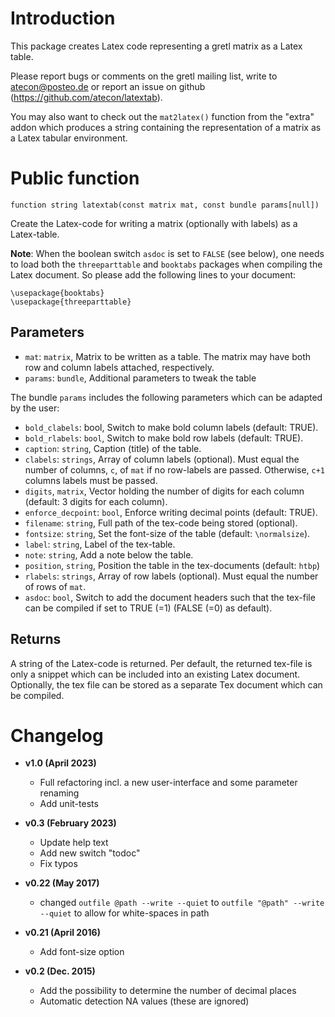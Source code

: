 # Introduction

This package creates Latex code representing a gretl matrix as a Latex table.

Please report bugs or comments on the gretl mailing list, write to
atecon@posteo.de or report an issue on github
(https://github.com/atecon/latextab).

You may also want to check out the `mat2latex()` function from the "extra"
addon which produces a string containing the representation of a matrix as a
Latex tabular environment.

# Public function

```
function string latextab(const matrix mat, const bundle params[null])
```

Create the Latex-code for writing a matrix (optionally with labels) as a
Latex-table.

**Note**: When the boolean switch `asdoc` is set to `FALSE` (see below), one
needs to load both the `threeparttable` and `booktabs` packages when compiling
the Latex document. So please add the following lines to your document:

```
\usepackage{booktabs}
\usepackage{threeparttable}
```


## Parameters

- `mat`:     `matrix`, Matrix to be written as a table. The matrix may have
             both row and column labels attached, respectively.
- `params`:  `bundle`, Additional parameters to tweak the table

The bundle `params` includes the following parameters which can be adapted by
the user:

- `bold_clabels`: bool, Switch to make bold column labels (default: TRUE).
- `bold_rlabels`: `bool`, Switch to make bold row labels (default: TRUE).
- `caption`: `string`, Caption (title) of the table.
- `clabels`: `strings`, Array of column labels (optional).
   Must equal the number of columns, `c`, of `mat` if no row-labels are passed.
   Otherwise, `c+1` columns labels must be passed.
- `digits`, `matrix`, Vector holding the number of digits for each column
   (default: 3 digits for each column).
- `enforce_decpoint`: `bool`, Enforce writing decimal points (default:
   TRUE).
- `filename`: `string`, Full path of the tex-code being stored (optional).
- `fontsize`: `string`, Set the font-size of the table (default:
  `\normalsize`).
- `label`: `string`, Label of the tex-table.
- `note`: `string`, Add a note below the table.
- `position`, `string`, Position the table in the tex-documents (default:
  `htbp`)
- `rlabels`: `strings`, Array of row labels (optional). Must equal the
   number of rows of `mat`.
- `asdoc`: `bool`, Switch to add the document headers such that the
   tex-file can be compiled if set to TRUE (=1) (FALSE (=0) as default).

## Returns

A string of the Latex-code is returned. Per default, the returned tex-file is
only a snippet which can be included into an existing Latex document.
Optionally, the tex file can be stored as a separate Tex document which can be
compiled.


# Changelog

* **v1.0 (April 2023)**
    * Full refactoring incl. a new user-interface and some parameter renaming
    * Add unit-tests

* **v0.3 (February 2023)**
    * Update help text
    * Add new switch "todoc"
    * Fix typos

* **v0.22 (May 2017)**
    * changed `outfile @path --write --quiet` to `outfile "@path" --write
--quiet`
    to allow for white-spaces in path

* **v0.21 (April 2016)**
   * Add font-size option

* **v0.2 (Dec. 2015)**
    * Add the possibility to determine the number of decimal places
    * Automatic detection NA values (these are ignored)
